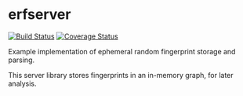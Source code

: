 # erfserver

[![Build Status](https://travis-ci.com/thales-e-security/erfserver.svg?branch=master)](https://travis-ci.com/thales-e-security/erfserver) [![Coverage Status](https://coveralls.io/repos/github/thales-e-security/erfserver/badge.svg?branch=master)](https://coveralls.io/github/thales-e-security/erfserver?branch=master)

Example implementation of ephemeral random fingerprint storage and parsing.

This server library stores fingerprints in an in-memory graph, for later analysis.